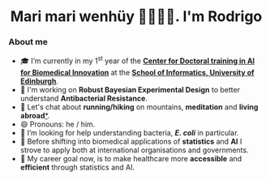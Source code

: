 <h1 align="center">Mari mari wenhüy 🫱🏼🫲🏼. I'm Rodrigo</h1>

### **About me**

- 🎓 I’m currently in my 1<sup>st</sup> year of the **[Center for Doctoral training in AI for Biomedical Innovation](https://www.ai4biomed.io/)** at the **[School of Informatics, University of Edinburgh](https://en.wikipedia.org/wiki/School_of_Informatics,_University_of_Edinburgh)**.
- 🔭 I'm working on **Robust Bayesian Experimental Design** to better understand **Antibacterial Resistance**. 
- 💬 Let's chat about **running/hiking** on mountains, **meditation** and **living abroad**[*](https://en.wiktionary.org/wiki/abroad#Etymology).
- 😄 Pronouns: he / him.
- 🦠 I’m looking for help understanding bacteria, ***E. coli*** in particular.
- 🌱 Before shifting into biomedical applications of **statistics** and **AI** I strove to apply both at international organisations and governments.  
- 🎯 My career goal now, is to make healthcare more **accessible** and **efficient** through statistics and AI.
